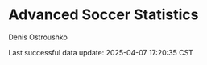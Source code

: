 # Advanced Soccer Statistics
Denis Ostroushko

<!-- gfm -->

Last successful data update: 2025-04-07 17:20:35 CST
